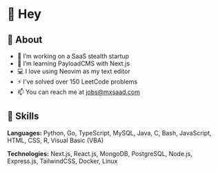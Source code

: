 # 👋 Hey

## 👤 About

- 🔭 I’m working on a SaaS stealth startup
- 🌱 I’m learning PayloadCMS with Next.js
- 💻 I love using Neovim as my text editor
- ⚡ I've solved over 150 LeetCode problems
- 📫 You can reach me at jobs@mxsaad.com

## 🧠 Skills
**Languages:** Python, Go, TypeScript, MySQL, Java, C, Bash, JavaScript, HTML, CSS, R, Visual Basic (VBA)

**Technologies:** Next.js, React.js, MongoDB, PostgreSQL, Node.js, Express.js, TailwindCSS, Docker, Linux
